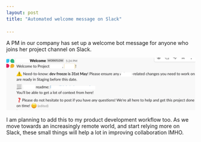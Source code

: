 ```yaml
---
layout: post
title: "Automated welcome message on Slack"

---
```


A PM in our company has set up a welcome bot message for anyone who joins her project channel on Slack.

![Bot welcome on Slack](/assets/img/welcome_slack.png)

I am planning to add this to my product development workflow too. As we move towards an increasingly remote world, and start relying more on Slack, these small things will help a lot in improving collaboration IMHO.

